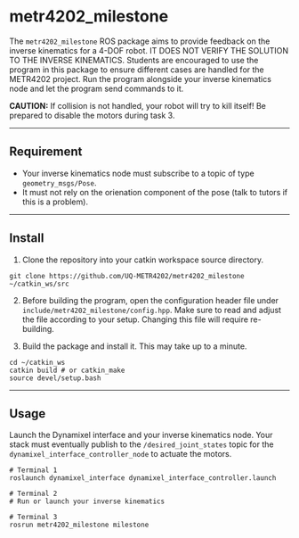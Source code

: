 # metr4202_milestone

The `metr4202_milestone` ROS package aims to provide feedback on the inverse
kinematics for a 4-DOF robot. IT DOES NOT VERIFY THE SOLUTION TO THE INVERSE
KINEMATICS. Students are encouraged to use the program in this package to ensure
different cases are handled for the METR4202 project. Run the program alongside
your inverse kinematics node and let the program send commands to it.

**CAUTION:** If collision is not handled, your robot will try to kill itself!
Be prepared to disable the motors during task 3.

---

## Requirement

- Your inverse kinematics node must subscribe to a topic of type
`geometry_msgs/Pose`.
- It must not rely on the orienation component of the pose
(talk to tutors if this is a problem).

---

## Install

1. Clone the repository into your catkin workspace source directory.

```SH
git clone https://github.com/UQ-METR4202/metr4202_milestone ~/catkin_ws/src
```

2. Before building the program, open the configuration header file under
`include/metr4202_milestone/config.hpp`. Make sure to read and adjust the file
according to your setup. Changing this file will require re-building.

3. Build the package and install it. This may take up to a minute.

```SH
cd ~/catkin_ws
catkin build # or catkin_make
source devel/setup.bash
```

---

## Usage

Launch the Dynamixel interface and your inverse kinematics node. Your stack must
eventually publish to the `/desired_joint_states` topic for the `dynamixel_interface_controller_node` to actuate the motors.

```SH
# Terminal 1
roslaunch dynamixel_interface dynamixel_interface_controller.launch
```

```SH
# Terminal 2
# Run or launch your inverse kinematics
```

```SH
# Terminal 3
rosrun metr4202_milestone milestone
```
